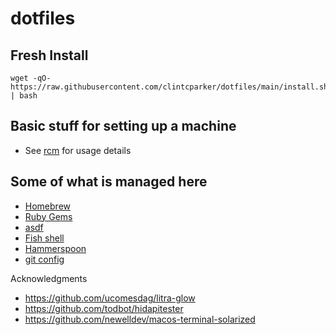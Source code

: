 # dotfiles

## Fresh Install
```
wget -qO- https://raw.githubusercontent.com/clintcparker/dotfiles/main/install.sh | bash
```

## Basic stuff for setting up a machine

- See [rcm](https://github.com/thoughtbot/rcm) for usage details

## Some of what is managed here
- [Homebrew](https://brew.sh/) 
- [Ruby Gems](https://rubygems.org/)
- [asdf](https://asdf-vm.com/)
- [Fish shell](https://fishshell.com/)
- [Hammerspoon](https://www.hammerspoon.org/)
- [git config](https://git-scm.com/docs/git-config/)

Acknowledgments
- https://github.com/ucomesdag/litra-glow
- https://github.com/todbot/hidapitester
- https://github.com/newelldev/macos-terminal-solarized
